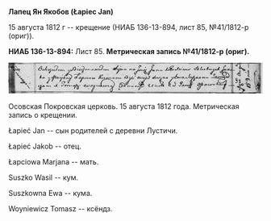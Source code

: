 **Лапец Ян Якобов (Łapiec Jan)**

15 августа 1812 г -- крещение (НИАБ 136-13-894, лист 85, №41/1812-р
(ориг)).

**НИАБ 136-13-894:** Лист 85. **Метрическая запись №41/1812-р (ориг).**

![](./media/71b6bf9e6a6ce0d2441930fcc69b0e146d28d778.png)

Осовская Покровская церковь. 15 августа 1812 года. Метрическая запись о
крещении.

Łapieć Jan -- сын родителей с деревни Лустичи.

Łapieć Jakob -- отец.

Łapciowa Marjana -- мать.

Suszko Wasil -- кум.

Suszkowna Ewa -- кума.

Woyniewicz Tomasz -- ксёндз.
